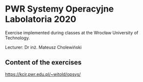 # PWR Systemy Operacyjne Labolatoria 2020
Exercise implemented during classes at the Wrocław University of Technology.

Lecturer: Dr inż. Mateusz Cholewiński

## Content of the exercises
https://kcir.pwr.edu.pl/~witold/opsys/
